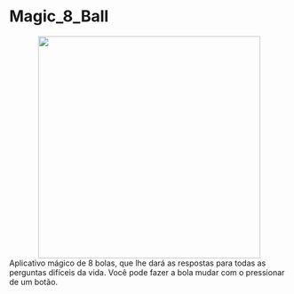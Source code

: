 # Magic_8_Ball
<div align="center">
    <img src="https://1.bp.blogspot.com/-xpInUS_KuAI/XwSCpTmEb-I/AAAAAAAASrU/yX-BX9BZqGcwNeJqo7_pvD6-P72RBARDACK4BGAsYHg/s816/20200707_104317_edited_1%255B1%255D.gif" width="400px"</img> 
</div>
Aplicativo mágico de 8 bolas, que lhe dará as respostas para todas as perguntas difíceis da vida. Você pode fazer a bola mudar com o pressionar de um botão.
